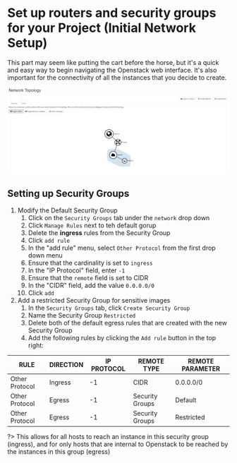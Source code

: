 # Set up routers and security groups for your Project (Initial Network Setup)
This part may seem like putting the cart before the horse, but it's a quick and easy way to begin navigating the Openstack web interface. It's also important for the connectivity of all the instances that you decide to create. 

![](../img/net-setup-network-topology.png)

## Setting up Security Groups
1. Modify the Default Security Group
    1. Click on the `Security Groups` tab under the `network` drop down
    2. Click `Manage Rules` next to teh default gorup 
    3. Delete the **ingress** rules from the Security Group
    4. Click  `add rule`
    5. In the "add rule" menu, select `Other Protocol` from the first drop down menu
    6. Ensure that the cardinality is set to `ingress`
    7. In the "IP Protocol" field, enter `-1`
    8. Ensure that the `remote` field is set to CIDR
    9. In the "CIDR" field, add the value `0.0.0.0/0`
    10. Click `add `
2. Add a restricted Security Group for sensitive images
    1. In the `Security Groups` tab, click `Create Security Group`
    2. Name the Security Group `Restricted`
    3. Delete both of the default egress rules that are created with the new Security Group
    4. Add the following rules by clicking the `Add rule` button in the top right:

| RULE | DIRECTION | IP PROTOCOL | REMOTE TYPE | REMOTE PARAMETER |
|------|-----------|-------------|-------------|------------------|
| Other Protocol | Ingress | -1 | CIDR | 0.0.0.0/0 |
| Other Protocol | Egress | -1 | Security Groups | Default | 
| Other Protocol | Egress | -1 | Security Groups | Restricted |

?> This allows for all hosts to reach an instance in this security group (ingress), and for only hosts that are internal to Openstack to be reached by the instances in this group (egress)